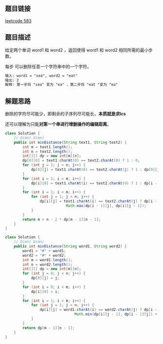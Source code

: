 ## 题目链接

[leetcode 583](https://leetcode.cn/problems/delete-operation-for-two-strings/)  

## 题目描述

给定两个单词 word1 和 word2 ，返回使得 word1 和  word2 相同所需的最小步数。

每步 可以删除任意一个字符串中的一个字符。 

```html
输入: word1 = "sea", word2 = "eat"
输出: 2
解释: 第一步将 "sea" 变为 "ea" ，第二步将 "eat "变为 "ea"
```

## 解题思路  

删除的字符尽可能少，即剩余的子序列尽可能长，**本质就是求lcs**  

还可以理解为只能**对第一个串进行增删操作的编辑距离**。
  
```java
class Solution {
    // O(mn) O(mn)
    public int minDistance(String text1, String text2) {
        int m = text1.length();
        int n = text2.length();
        int[][] dp = new int[m][n];
        dp[0][0] = text1.charAt(0) == text2.charAt(0) ? 1 : 0;
        for (int j = 1; j < n; j++) {
            dp[0][j] = text1.charAt(0) == text2.charAt(j) ? 1 : dp[0][j - 1];
        }
        for (int i = 1; i < m; i++) {
            dp[i][0] = text1.charAt(i) == text2.charAt(0) ? 1 : dp[i - 1][0];
        }
        for (int i = 1; i < m; i++) {
            for (int j = 1; j < n; j++) {
                dp[i][j] = text1.charAt(i) == text2.charAt(j) ? dp[i - 1][j - 1] + 1 :
                            Math.max(dp[i - 1][j], dp[i][j - 1]);
            }
        }
        return m + n - 2 * dp[m - 1][n - 1];
    }
}
```

```java
class Solution {
    // O(mn) O(mn)
    public int minDistance(String word1, String word2) {
        word1 = "#" + word1;
        word2 = "#" + word2;
        int m = word1.length();
        int n = word2.length();
        int[][] dp = new int[m][n];
        for (int j = 0; j < n; j++) {
            dp[0][j] = j;
        }
        for (int i = 0; i < m; i++) {
            dp[i][0] = i;
        }
        for (int i = 1; i < m; i++) {
            for (int j = 1; j < n; j++) {
                dp[i][j] = word1.charAt(i) == word2.charAt(j) ? dp[i - 1][j - 1] :
                                Math.min(dp[i][j - 1], dp[i - 1][j]) + 1;
            }
        }
        return dp[m - 1][n - 1];
    }
}
```
